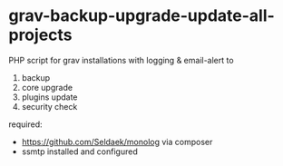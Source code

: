 # grav-backup-upgrade-update-all-projects
PHP script for grav installations with logging & email-alert to  
1.  backup
2.  core upgrade
3.  plugins update
4.  security check

required:
- https://github.com/Seldaek/monolog via composer
- ssmtp installed and configured
